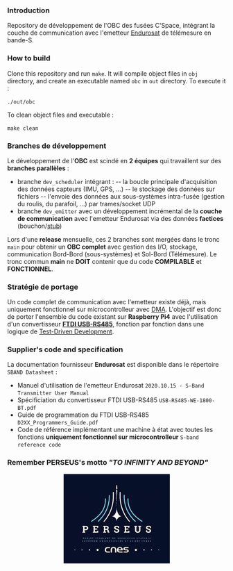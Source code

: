 ### Introduction
Repository de développement de l'OBC des fusées C'Space, intégrant la couche de communication avec l'emetteur [Endurosat](https://www.endurosat.com/cubesat-store/cubesat-communication-modules/s-band-transmitter/) de télémesure en bande-S.
### How to build 
Clone this repository and run `make`.
It will compile object files in `obj` directory, and create an executable named `obc` in `out` directory.
To execute it :
```
./out/obc
```
To clean object files and executable :
```
make clean
```
### Branches de développement
Le développement de l'**OBC** est scindé en **2 équipes** qui travaillent sur des **branches parallèles** :
- branche `dev_scheduler` intégrant :
-- la boucle principale d'acquisition des données capteurs (IMU, GPS, ...)
-- le stockage des données sur fichiers
-- l'envoie des données aux sous-systèmes intra-fusée (gestion du roulis, du parafoil, ...) par trames/socket UDP
- branche `dev_emitter` avec un développement incrémental de la **couche de communication** avec l'emetteur Endurosat via des données **factices** (bouchon/[stub](https://en.wikipedia.org/wiki/Method_stub))

Lors d'une **release** mensuelle, ces 2 branches sont mergées dans le tronc `main` pour obtenir un **OBC complet** avec gestion des I/O, stockage, communication Bord-Bord (sous-systèmes) et Sol-Bord (Télémesure). 
Le tronc commun **main** ne **DOIT** contenir que du code **COMPILABLE** et **FONCTIONNEL**.
### Stratégie de portage
Un code complet de communication avec l'emetteur existe déjà, mais uniquement fonctionnel sur microcontrolleur avec [DMA](https://en.wikipedia.org/wiki/Direct_memory_access).
L'objectif est donc de porter l'ensemble du code existant sur **Raspberry Pi4** avec l'utilisation d'un convertisseur **[FTDI USB-RS485](https://ftdichip.com/products/usb-rs485-we-1800-bt/)**,  fonction par fonction dans une logique de [Test-Driven Development](https://fr.wikipedia.org/wiki/Test_driven_development).
### Supplier's code and specification
La documentation fournisseur **Endurosat** est disponible dans le répertoire `SBAND Datasheet` :
- Manuel d'utilisation de l'emetteur Endurosat `2020.10.15 - S-Band Transmitter User Manual`
- Spécificiation du convertisseur FTDI USB-RS485 `USB-RS485-WE-1800-BT.pdf`
- Guide de programmation du FTDI USB-RS485 `D2XX_Programmers_Guide.pdf`
- Code de référence implémentant une machine à état avec toutes les fonctions **uniquement fonctionnel sur microcontrolleur** `S-band reference code`
### Remember PERSEUS's motto _**"TO INFINITY AND BEYOND"**_
<p align="center">
  <img src="/index.jpg">
</p>